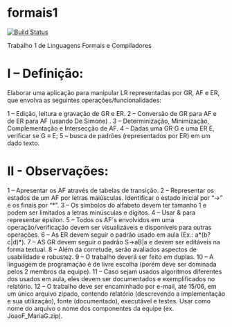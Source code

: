 # formais1

[![Build Status](https://travis-ci.org/CarlosBonetti/formais1.svg)](https://travis-ci.org/CarlosBonetti/formais1)

Trabalho 1 de Linguagens Formais e Compiladores

# I – Definição:

Elaborar uma aplicação para manipular LR representadas por GR, AF e ER, que
envolva as seguintes operações/funcionalidades:

1 – Edição, leitura e gravação de GR e ER.
2 – Conversão de GR para AF e de ER para AF (usando De Simone) .
3 – Determinização, Minimização, Complementação e Intersecção de AF.
4 – Dadas uma GR G e uma ER E, verificar se G ≡ E;
5 – busca de padrões (representados por ER) em um dado texto.

# II - Observações:

1 – Apresentar os AF através de tabelas de transição.
2 – Representar os estados de um AF por letras maiúsculas. Identificar o estado
inicial por “->” e os finais por “*”.
3 – Os símbolos do alfabeto devem ter tamanho 1 e podem ser limitados a letras
minúsculas e dígitos.
4 – Usar & para representar épsilon.
5 – Todos os AF´s envolvidos em uma operação/verificação devem ser
visualizáveis e disponíveis para outras operações.
6 – As ER devem seguir o padrão usado em aula (Ex.: a\*(b?c|d)\*).
7 – AS GR devem seguir o padrão S->aB|a e devem ser editáveis na forma textual.
8 – Além da corretude, serão avaliados aspectos de usabilidade e robustez.
9 – O trabalho deverá ser feito em duplas.
10 – A linguagem de programação é de livre escolha (porém deve ser dominada
pelos 2 membros da equipe).
11 – Caso sejam usados algoritmos diferentes dos usados em aula, eles devem ser
documentados e exemplificados no relatório.
12 – O trabalho deve ser encaminhado por e-mail, até 15/06, em um único
arquivo zipado, contendo relatório (descrevendo a implementação e sua
utilização), fonte (documentado), executável e testes. Usar como nome do
arquivo o nome dos componentes da equipe (ex. JoaoF_MariaG.zip).